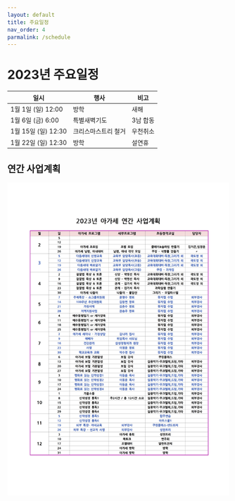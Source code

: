 ```yaml
---
layout: default
title: 주요일정
nav_order: 4
parmalink: /schedule
---
```

# 2023년 주요일정

| 일시 | 행사 | 비고 |
|----|----|----|
| 1월 1일 (일) 12:00 | 방학 | 새해 |
| 1월 6일 (금) 6:00 | 특별새벽기도 | 3남 합동 |
| 1월 15일 (일) 12:30 | 크리스마스트리 철거 | 우천취소 |
| 1월 22일 (일) 12:30 | 방학 | 설연휴 |

## 연간 사업계획
![](attachments/plan.jpeg)
